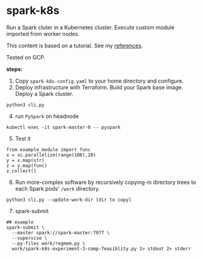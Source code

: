 # spark-k8s

Run a Spark cluter in a Kubernetes cluster. Execute custom module imported from worker nodes. 

This content is based on a tutorial. See my [references](#references).

Tested on GCP. 

**steps:**
1. Copy `spark-k8s-config.yaml` to your home directory and configure.
2. Deploy infrastructure with Terraform. Build your Spark base image. Deploy a Spark cluster.
```
python3 cli.py 
```
4. run `PySpark` on headnode 
```
kubectl exec -it spark-master-0 -- pyspark 
```
5. Test it
```
from example_module import func 
x = sc.parallelize(range(100),20)
y = x.map(str) 
z = y.map(func)
z.collect()
```
6. Run more-complex software by recursively copying-in directory trees to each Spark pods' `/work` directory.
```
python3 cli.py --update-work-dir [dir to copy]
```
7. spark-submit
```
## example 
spark-submit \
  --master spark://spark-master:7077 \
  --supervise \
  --py-files work/regmem.py \
  work/spark-k8s-experiment-3-comp-feasiblity.py 1> stdout 2> stderr
```
